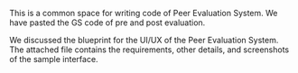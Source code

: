 This is a common space for writing code of Peer Evaluation System.
We have pasted the GS code of pre and post evaluation.


We discussed the blueprint for the UI/UX of the Peer Evaluation System. The attached file contains the requirements, other details, and screenshots of the sample interface.
